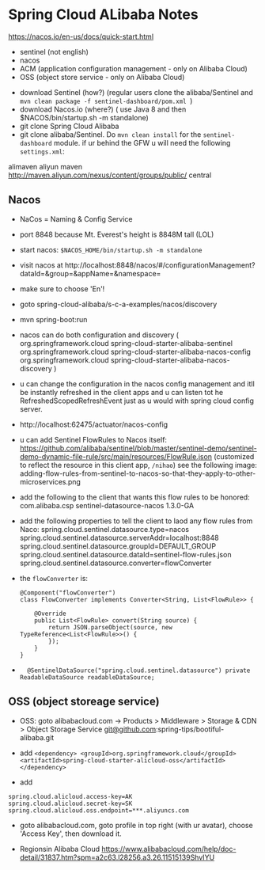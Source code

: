 # Spring Cloud ALibaba Notes

https://nacos.io/en-us/docs/quick-start.html

<!-- goals -->
<!-- - rocketmq (next version)  -->
- sentinel (not english)
- nacos 
- ACM (application configuration management - only on Alibaba Cloud)
- OSS (object store service - only on Alibaba Cloud)


<!-- notes -->
* download Sentinel (how?) (regular users clone the alibaba/Sentinel and `mvn clean package -f sentinel-dashboard/pom.xml `)
* download Nacos.io (where?) ( use Java 8 and then $NACOS/bin/startup.sh -m standalone)
* git clone Spring Cloud Alibaba 
* git clone alibaba/Sentinel. Do `mvn clean install` for the `sentinel-dashboard` module. if ur behind the GFW u will need the following `settings.xml`:

<settings xmlns="http://maven.apache.org/SETTINGS/1.0.0"
xmlns:xsi="http://www.w3.org/2001/XMLSchema-instance"
xsi:schemaLocation="http://maven.apache.org/SETTINGS/1.0.0
                  https://maven.apache.org/xsd/settings-1.0.0.xsd">
<mirrors><mirror>
<id>alimaven</id>
<name>aliyun maven</name>
<url>http://maven.aliyun.com/nexus/content/groups/public/</url>
<mirrorOf>central</mirrorOf>
</mirror></mirrors>
</settings>


## Nacos 
* NaCos = Naming & Config Service
* port 8848 because Mt. Everest's height is 8848M tall (LOL)
* start nacos: `$NACOS_HOME/bin/startup.sh -m standalone`
* visit nacos at http://localhost:8848/nacos/#/configurationManagement?dataId=&group=&appName=&namespace= 
* make sure to choose 'En'!
* goto spring-cloud-alibaba/s-c-a-examples/nacos/discovery
* mvn spring-boot:run 
* nacos can do both configuration and discovery (  <dependency>
            <groupId>org.springframework.cloud</groupId>
            <artifactId>spring-cloud-starter-alibaba-sentinel</artifactId>
        </dependency>
        <dependency>
            <groupId>org.springframework.cloud</groupId>
            <artifactId>spring-cloud-starter-alibaba-nacos-config</artifactId>
        </dependency>
        <dependency>
            <groupId>org.springframework.cloud</groupId>
            <artifactId>spring-cloud-starter-alibaba-nacos-discovery
            </artifactId>
        </dependency>)

* u can change the configuration in the nacos config management and itll be instantly refreshed in the client apps and u can listen tot he RefreshedScopedRefreshEvent just as u would with spring cloud config server. 
* http://localhost:62475/actuator/nacos-config

* u can add Sentinel FlowRules to Nacos itself: https://github.com/alibaba/sentinel/blob/master/sentinel-demo/sentinel-demo-dynamic-file-rule/src/main/resources/FlowRule.json (customized to reflect the resource in this client app, `/nihao`)
  see the following image: adding-flow-rules-from-sentinel-to-nacos-so-that-they-apply-to-other-microservices.png
* add the following to the client that wants this flow rules to be honored: 
    <dependency>
       <groupId>com.alibaba.csp</groupId>
       <artifactId>sentinel-datasource-nacos</artifactId>
       <version>1.3.0-GA</version>
    </dependency>
* add the following properties to tell the client to laod any flow rules from Naco: 
    spring.cloud.sentinel.datasource.type=nacos
    spring.cloud.sentinel.datasource.serverAddr=localhost:8848
    spring.cloud.sentinel.datasource.groupId=DEFAULT_GROUP
    spring.cloud.sentinel.datasource.dataId=sentinel-flow-rules.json
    spring.cloud.sentinel.datasource.converter=flowConverter
* the `flowConverter` is: 
    
    ```  
    @Component("flowConverter")
    class FlowConverter implements Converter<String, List<FlowRule>> {
    
        @Override
        public List<FlowRule> convert(String source) {
            return JSON.parseObject(source, new TypeReference<List<FlowRule>>() {
            });
        }
    }
    ``` 
    
* ```	@SentinelDataSource("spring.cloud.sentinel.datasource") private ReadableDataSource readableDataSource; ```

    

## OSS (object storeage service)
* OSS: goto alibabacloud.com -> Products > Middleware > Storage & CDN > Object Storage Service
git@github.com:spring-tips/bootiful-alibaba.git

* add ```<dependency> <groupId>org.springframework.cloud</groupId> <artifactId>spring-cloud-starter-alicloud-oss</artifactId> </dependency>``` 
* add 
```
spring.cloud.alicloud.access-key=AK
spring.cloud.alicloud.secret-key=SK
spring.cloud.alicloud.oss.endpoint=***.aliyuncs.com
```
* goto alibabacloud.com, goto profile in top right (with ur avatar), choose 'Access Key', then download it. 

 
*  Regionsin Alibaba Cloud https://www.alibabacloud.com/help/doc-detail/31837.htm?spm=a2c63.l28256.a3.26.11515139ShvIYU 
